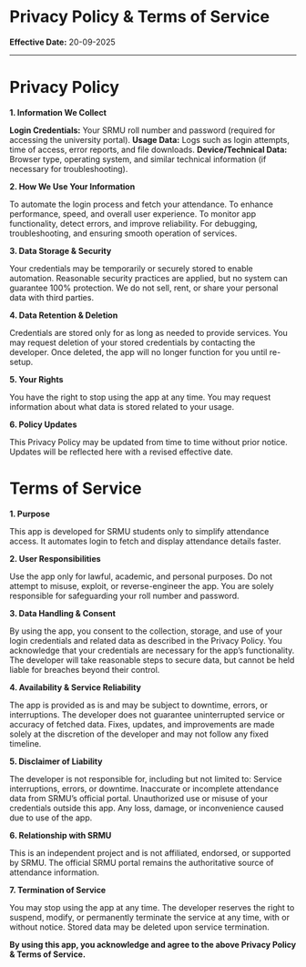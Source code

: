 # Privacy Policy & Terms of Service  

**Effective Date:** 20-09-2025

---

# Privacy Policy

**1. Information We Collect**

**Login Credentials:** Your SRMU roll number and password (required for accessing the university portal).
**Usage Data:** Logs such as login attempts, time of access, error reports, and file downloads.
**Device/Technical Data:** Browser type, operating system, and similar technical information (if necessary for troubleshooting).

**2. How We Use Your Information**

To automate the login process and fetch your attendance.
To enhance performance, speed, and overall user experience.
To monitor app functionality, detect errors, and improve reliability.
For debugging, troubleshooting, and ensuring smooth operation of services.

**3. Data Storage & Security**

Your credentials may be temporarily or securely stored to enable automation.
Reasonable security practices are applied, but no system can guarantee 100% protection.
We do not sell, rent, or share your personal data with third parties.

**4. Data Retention & Deletion**

Credentials are stored only for as long as needed to provide services.
You may request deletion of your stored credentials by contacting the developer.
Once deleted, the app will no longer function for you until re-setup.

**5. Your Rights**

You have the right to stop using the app at any time.
You may request information about what data is stored related to your usage.

**6. Policy Updates**

This Privacy Policy may be updated from time to time without prior notice. Updates will be reflected here with a revised effective date.

# Terms of Service

**1. Purpose**

This app is developed for SRMU students only to simplify attendance access.
It automates login to fetch and display attendance details faster.

**2. User Responsibilities**

Use the app only for lawful, academic, and personal purposes.
Do not attempt to misuse, exploit, or reverse-engineer the app.
You are solely responsible for safeguarding your roll number and password.

**3. Data Handling & Consent**

By using the app, you consent to the collection, storage, and use of your login credentials and related data as described in the Privacy Policy.
You acknowledge that your credentials are necessary for the app’s functionality.
The developer will take reasonable steps to secure data, but cannot be held liable for breaches beyond their control.

**4. Availability & Service Reliability**

The app is provided as is and may be subject to downtime, errors, or interruptions.
The developer does not guarantee uninterrupted service or accuracy of fetched data.
Fixes, updates, and improvements are made solely at the discretion of the developer and may not follow any fixed timeline.

**5. Disclaimer of Liability**

The developer is not responsible for, including but not limited to:
Service interruptions, errors, or downtime.
Inaccurate or incomplete attendance data from SRMU’s official portal.
Unauthorized use or misuse of your credentials outside this app.
Any loss, damage, or inconvenience caused due to use of the app.

**6. Relationship with SRMU**

This is an independent project and is not affiliated, endorsed, or supported by SRMU.
The official SRMU portal remains the authoritative source of attendance information.

**7. Termination of Service**

You may stop using the app at any time.
The developer reserves the right to suspend, modify, or permanently terminate the service at any time, with or without notice.
Stored data may be deleted upon service termination.

**By using this app, you acknowledge and agree to the above Privacy Policy & Terms of Service.**
